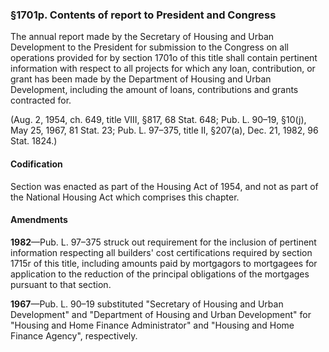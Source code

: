 ### §1701p. Contents of report to President and Congress ###

The annual report made by the Secretary of Housing and Urban Development to the President for submission to the Congress on all operations provided for by section 1701o of this title shall contain pertinent information with respect to all projects for which any loan, contribution, or grant has been made by the Department of Housing and Urban Development, including the amount of loans, contributions and grants contracted for.

(Aug. 2, 1954, ch. 649, title VIII, §817, 68 Stat. 648; Pub. L. 90–19, §10(j), May 25, 1967, 81 Stat. 23; Pub. L. 97–375, title II, §207(a), Dec. 21, 1982, 96 Stat. 1824.)

#### Codification ####

Section was enacted as part of the Housing Act of 1954, and not as part of the National Housing Act which comprises this chapter.

#### Amendments ####

**1982**—Pub. L. 97–375 struck out requirement for the inclusion of pertinent information respecting all builders' cost certifications required by section 1715r of this title, including amounts paid by mortgagors to mortgagees for application to the reduction of the principal obligations of the mortgages pursuant to that section.

**1967**—Pub. L. 90–19 substituted "Secretary of Housing and Urban Development" and "Department of Housing and Urban Development" for "Housing and Home Finance Administrator" and "Housing and Home Finance Agency", respectively.